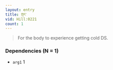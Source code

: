 ```yaml
---
layout: entry
title: གྲང་
vid: Hill:0221
count: 1
---
```

> For the body to experience getting cold DS\.


### Dependencies (N = 1)
* `arg1` 1
